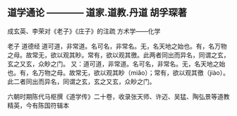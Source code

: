 ## 道学通论 ———— 道家.道教.丹道 胡孚琛著

成玄英、李荣对《老子》《庄子》的注疏
方术学——化学

老子 道德经
道可道，非常道。名可名，非常名。无，名天地之始也。有，名万物之母。故常无，欲以观其眇。常有，欲以观其徼。此两者同出而异名，同谓之玄，玄之又玄，众眇之门。
又：道可道，非常道。名可名，非常名。无，名天地之始也。有，名万物之母。故常无，欲以观其眇（miǎo）；常有，欲以观其徼（jiào）。此二者同出而异名，同谓之玄，玄之又玄，众眇之门。

六朝时期陈代马枢撰《道学传》二十卷，收录张天师、许迈、吴猛、陶弘景等道教精英，今有陈国符辑本